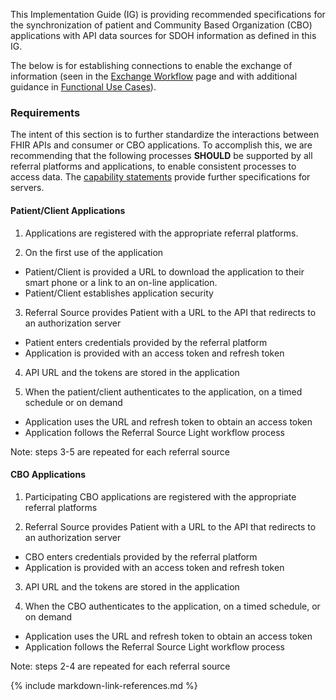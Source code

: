 This Implementation Guide (IG) is providing recommended specifications for the synchronization of patient and Community Based Organization (CBO) applications with API data sources for SDOH information as defined in this IG.

The below is for establishing connections to enable the exchange of information (seen in the [Exchange Workflow](exchange_workflow.html) page and with additional guidance in [Functional Use Cases](functional_use_cases.html)).

### Requirements

The intent of this section is to further standardize the interactions between FHIR APIs and consumer or CBO applications.  To accomplish this, we are recommending that the following processes **SHOULD** be supported by all referral platforms and applications, to enable consistent processes to access data. The [capability statements](artifacts.html#capability-statements) provide further specifications for servers.

#### Patient/Client Applications

1) Applications are registered with the appropriate referral platforms.

2) On the first use of the application

- Patient/Client is provided a URL to download the application to their smart phone or a link to an on-line application.
- Patient/Client establishes application security

3) Referral Source provides Patient with a URL to the API that redirects to an authorization server

- Patient enters credentials provided by the referral platform
- Application is provided with an access token and refresh token

4) API URL and the tokens are stored in the application

5) When the patient/client authenticates to the application, on a timed schedule or on demand

- Application uses the URL and refresh token to obtain an access token
- Application follows the Referral Source Light workflow process

Note: steps 3-5 are repeated for each referral source

#### CBO Applications

1) Participating CBO applications are registered with the appropriate referral platforms

2) Referral Source provides Patient with a URL to the API that redirects to an authorization server

- CBO enters credentials provided by the referral platform
- Application is provided with an access token and refresh token

3) API URL and the tokens are stored in the application

4) When the CBO authenticates to the application, on a timed schedule, or on demand

- Application uses the URL and refresh token to obtain an access token
- Application follows the Referral Source Light workflow process

Note: steps 2-4 are repeated for each referral source

{% include markdown-link-references.md %}